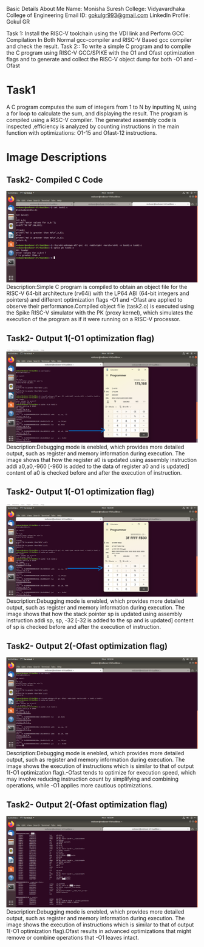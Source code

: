Basic Details About Me
Name: Monisha Suresh
College: Vidyavardhaka College of Engineering
Email ID: gokulgr993@gmail.com
LinkedIn Profile: Gokul GR

Task 1: Install the RISC-V toolchain using the VDI link and Perform GCC Compilation In Both Normal gcc-compiler and RISC-V Based gcc compiler and check the result.
Task 2:: To write a simple C program and to compile the C program using RISC-V GCC/SPIKE with the O1 and Ofast optimization flags and to generate and collect the RISC-V object dump for both -O1 and -Ofast
# Task1
A C program computes the sum of integers from 1 to N by inputting N, using a for loop to calculate the sum, and displaying the result. The program is compiled using a RISC-V compiler. The generated assembly code is inspected ,efficiency is analyzed by counting instructions in the main function with optimizations: O1-15 and Ofast-12 instructions.
# Image Descriptions

## Task2- Compiled C Code
![Compiled C code](task2/compiled_c_code.png)
Description:Simple C program is compiled to obtain an object file for the RISC-V 64-bit architecture (rv64i) with the LP64 ABI (64-bit integers and pointers) and different optimization flags -O1 and -Ofast are applied to observe their performance.Compiled object file (task2.o) is executed using the Spike RISC-V simulator with the PK (proxy kernel), which simulates the execution of the program as if it were running on a RISC-V processor.

## Task2- Output 1(-O1 optimization flag)
![Compiled C code](task2/O1_1.png)
Description:Debugging mode is enebled, which provides more detailed output, such as register and memory information during execution. The image shows that how the register a0 is updated using assembly instruction addi a0,a0,-960 [-960 is added to the data of register a0 and is updated] content of a0 is checked before and after the execution of instruction.

## Task2- Output 1(-O1 optimization flag)
![Compiled C code](task2/O1_2.png)
Description:Debugging mode is enebled, which provides more detailed output, such as register and memory information during execution. The image shows that how the stack pointer sp is updated using assembly instruction addi sp, sp, -32 [-32 is added to the sp and is updated] content of sp is checked before and after the execution of instruction.

## Task2- Output 2(-Ofast optimization flag)
![Compiled C code](task2/Ofast_1.png)
Description:Debugging mode is enebled, which provides more detailed output, such as register and memory information during execution. The image shows the execution of instructions which is similar to that of output 1(-O1 optimization flag).-Ofast tends to optimize for execution speed, which may involve reducing instruction count by simplifying and combining operations, while -O1 applies more cautious optimizations.

## Task2- Output 2(-Ofast optimization flag)
![Compiled C code](task2/Ofast_2.png)
Description:Debugging mode is enebled, which provides more detailed output, such as register and memory information during execution. The image shows the execution of instructions which is similar to that of output 1(-O1 optimization flag).Ofast results in advanced optimizations that might remove or combine operations that -O1 leaves intact.
